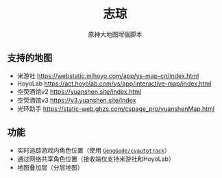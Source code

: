 <div align="center">

# 志琼

原神大地图增强脚本

</div>

## 支持的地图
 - 米游社 https://webstatic.mihoyo.com/app/ys-map-cn/index.html
 - HoyoLab https://act.hoyolab.com/ys/app/interactive-map/index.html
 - 空荧酒馆v2 https://yuanshen.site/index.html
 - 空荧酒馆v3 https://v3.yuanshen.site/index
 - 光环助手 https://static-web.ghzs.com/cspage_pro/yuanshenMap.html

## 功能
 - 实时追踪游戏内角色位置（使用 [`GengGode/cvautotrack`](https://github.com/GengGode/GenshinImpact_AutoTrack_DLL)）
 - 通过网络共享角色位置（接收端仅支持米游社和HoyoLab）
 - 地图叠加层（分层地图）